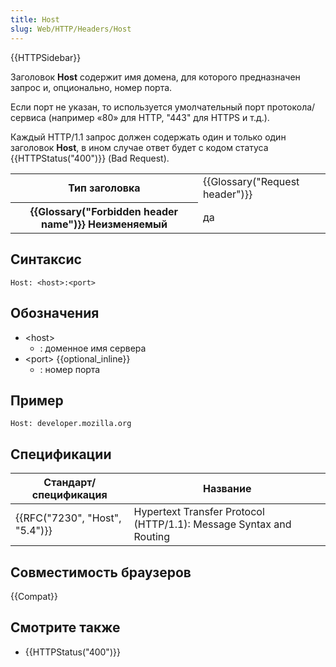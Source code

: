 ```yaml
---
title: Host
slug: Web/HTTP/Headers/Host
---
```


{{HTTPSidebar}}

Заголовок **Host** содержит имя домена, для которого предназначен запрос и, опционально, номер порта.

Если порт не указан, то используется умолчательный порт протокола/сервиса (например «80» для HTTP, "443" для HTTPS и т.д.).

Каждый HTTP/1.1 запрос должен содержать один и только один заголовок **Host**, в ином случае ответ будет с кодом статуса {{HTTPStatus("400")}} (Bad Request).

<table class="properties">
  <tbody>
    <tr>
      <th scope="row">Тип заголовка</th>
      <td>{{Glossary("Request header")}}</td>
    </tr>
    <tr>
      <th scope="row">
        {{Glossary("Forbidden header name")}} Неизменяемый
      </th>
      <td>да</td>
    </tr>
  </tbody>
</table>

## Синтаксис

```
Host: <host>:<port>
```

## Обозначения

- \<host>
  - : доменное имя сервера
- \<port> {{optional_inline}}
  - : номер порта

## Пример

```
Host: developer.mozilla.org
```

## Спецификации

| Стандарт/спецификация          | Название                                                           |
| ------------------------------ | ------------------------------------------------------------------ |
| {{RFC("7230", "Host", "5.4")}} | Hypertext Transfer Protocol (HTTP/1.1): Message Syntax and Routing |

## Совместимость браузеров

{{Compat}}

## Смотрите также

- {{HTTPStatus("400")}}
